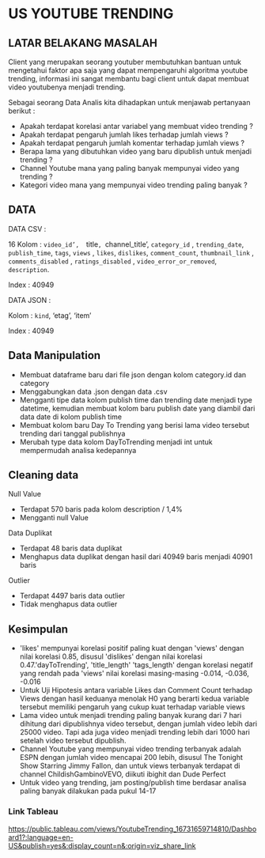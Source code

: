 # US YOUTUBE TRENDING

## LATAR BELAKANG MASALAH
Client yang merupakan seorang youtuber membutuhkan bantuan untuk mengetahui faktor apa saja yang dapat mempengaruhi algoritma youtube trending, informasi ini sangat membantu bagi client untuk dapat membuat video youtubenya menjadi trending.

Sebagai seorang Data Analis kita dihadapkan untuk menjawab pertanyaan berikut :


- Apakah terdapat korelasi antar variabel yang membuat video trending ?
- Apakah terdapat pengaruh jumlah likes terhadap jumlah views ?
- Apakah terdapat pengaruh jumlah komentar terhadap jumlah views ?
- Berapa lama yang dibutuhkan video yang baru dipublish untuk menjadi trending ?
- Channel Youtube mana yang paling banyak mempunyai video yang trending ?
- Kategori video mana yang mempunyai video trending paling banyak ?


## DATA
DATA CSV :

16 Kolom :
`video_id’,  `title`, `channel_title’, `category_id` , ` trending_date `, `publish_time`,  `tags`, `views` ,  `likes`,  `dislikes`, `comment_count`, `thumbnail_link` , `comments_disabled` , `ratings_disabled` , `video_error_or_removed`, `description`.

Index : 40949


DATA JSON :

Kolom :
`kind`, ‘etag’, ‘item’

Index : 40949


## Data Manipulation
- Membuat dataframe baru dari file json dengan kolom category.id dan category
- Menggabungkan data .json dengan data .csv 
- Mengganti tipe data kolom publish time dan trending date menjadi type datetime, kemudian membuat kolom baru publish date yang diambil dari data date di kolom publish time
- Membuat kolom baru Day To Trending yang berisi lama video tersebut trending dari tanggal publishnya
- Merubah type data kolom DayToTrending menjadi int untuk mempermudah analisa kedepannya


## Cleaning data
Null Value
- Terdapat 570 baris pada kolom description / 1,4%
- Mengganti null Value

Data Duplikat
- Terdapat 48 baris data duplikat
- Menghapus data duplikat dengan hasil dari 40949 baris menjadi 40901 baris

Outlier
- Terdapat 4497 baris data outlier
- Tidak menghapus data outlier


## Kesimpulan
- 'likes' mempunyai korelasi positif paling kuat dengan 'views' dengan nilai korelasi 0.85,  disusul 'dislikes' dengan nilai korelasi 0.47.'dayToTrending', 'title_length' 'tags_length' dengan korelasi negatif yang rendah pada  'views' nilai korelasi masing-masing -0.014, -0.036, -0.016
- Untuk Uji Hipotesis  antara variable Likes dan Comment Count terhadap Views dengan hasil keduanya menolak H0 yang berarti kedua variable tersebut memiliki pengaruh yang cukup kuat terhadap variable views
- Lama video untuk menjadi trending paling banyak kurang dari 7 hari dihitung dari dipublishnya video tersebut, dengan jumlah video lebih dari 25000 video. Tapi ada juga video menjadi trending lebih dari 1000 hari setelah video tersebut dipublish.
- Channel Youtube yang mempunyai video trending terbanyak adalah ESPN dengan jumlah video mencapai 200 lebih, disusul The Tonight Show Starring Jimmy Fallon, dan untuk views terbanyak terdapat di channel ChildishGambinoVEVO, diikuti ibighit dan Dude Perfect
- Untuk video yang trending, jam posting/publish time berdasar analisa paling banyak dilakukan pada pukul 14-17 

### Link Tableau

https://public.tableau.com/views/YoutubeTrending_16731659714810/Dashboard1?:language=en-US&publish=yes&:display_count=n&:origin=viz_share_link

